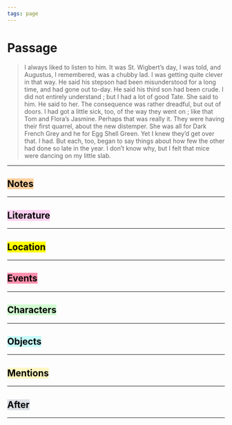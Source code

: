 ```yaml
---
tags: page
---
```


# Passage
> I always liked to listen to him. It was St. Wigbert’s day, I was told, and Augustus, I remembered, was a chubby lad. I was getting quite clever in that way. He said his stepson had been misunderstood for a long time, and had gone out to-day. He said his third son had been crude. I did not entirely understand ; but I had a lot of good Tate. She said to him. He said to her. The consequence was rather dreadful, but out of doors. I had got a little sick, too, of the way they went on ; like that Tom and Flora’s Jasmine. Perhaps that was really it. They were having their first quarrel, about the new distemper. She was all for Dark French Grey and he for Egg Shell Green. Yet I knew they’d get over that. I had. But each, too, began to say things about how few the other had done so late in the year. I don’t know why, but I felt that mice were dancing on my little slab.
---
## <mark style="background: #FFB86CA6;">Notes</mark>
---


## <mark style="background: #FFB8EBA6;">Literature</mark>
---

## <mark class="hltr-purple">Location</mark>
---

## <mark style="background: #FF5582A6;">Events</mark>
---

## <mark style="background: #BBFABBA6;">Characters</mark>
---

## <mark style="background: #ABF7F7A6;">Objects</mark>
---

## <mark style="background: #FFF3A3A6;">Mentions</mark>
---

## <mark style="background: #CACFD9A6;">After</mark>
---
